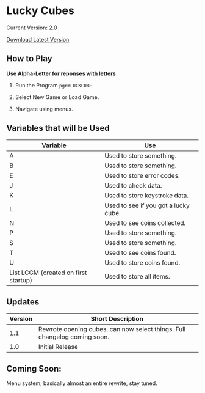 # Lucky Cubes

Current Version: 2.0

[Download Latest Version](https://github.com/Chewsterchew/Ti84-Programs/raw/master/lucky-cubes/LUCKCUBE.8xp)

## How to Play

**Use Alpha-Letter for reponses with letters**

1) Run the Program `pgrmLUCKCUBE`

2) Select New Game or Load Game.

3) Navigate using menus.

## Variables that will be Used

Variable | Use
-------|------
A | Used to store something.
B | Used to store something.
E | Used to store error codes.
J | Used to check data.
K | Used to store keystroke data.
L | Used to see if you got a lucky cube.
N | Used to see coins collected.
P | Used to store something.
S | Used to store something.
T | Used to see coins found.
U | Used to store coins found.
List LCGM (created on first startup) | Used to store all items.

## Updates
Version | Short Description
--------|----------
1.1 | Rewrote opening cubes, can now select things. Full changelog coming soon.
1.0 | Initial Release

## Coming Soon:

Menu system, basically almost an entire rewrite, stay tuned.
